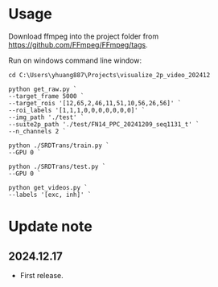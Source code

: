 # Usage

Download ffmpeg into the project folder from https://github.com/FFmpeg/FFmpeg/tags.

Run on windows command line window:
```
cd C:\Users\yhuang887\Projects\visualize_2p_video_202412

python get_raw.py `
--target_frame 5000 `
--target_rois '[12,65,2,46,11,51,10,56,26,56]' `
--roi_labels '[1,1,1,0,0,0,0,0,0,0]' `
--img_path './test' `
--suite2p_path './test/FN14_PPC_20241209_seq1131_t' `
--n_channels 2 `

python ./SRDTrans/train.py `
--GPU 0 `

python ./SRDTrans/test.py `
--GPU 0 `

python get_videos.py `
--labels '[exc, inh]' `
```

# Update note

## 2024.12.17
- First release.
